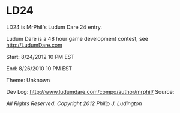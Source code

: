 LD24
====

LD24 is MrPhil's Ludum Dare 24 entry.

Ludum Dare is a 48 hour game development contest, see http://LudumDare.com

Start: 8/24/2012 10 PM EST

End: 8/26/2010 10 PM EST 

Theme: Unknown 

Dev Log: http://www.ludumdare.com/compo/author/mrphil/ Source:  


*All Rights Reserved. Copyright 2012 Philip J. Ludington*